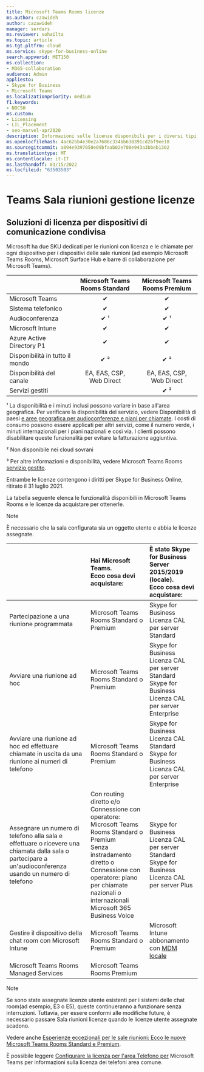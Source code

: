 ```yaml
---
title: Microsoft Teams Rooms licenze
ms.author: czawideh
author: cazawideh
manager: serdars
ms.reviewer: sohailta
ms.topic: article
ms.tgt.pltfrm: cloud
ms.service: skype-for-business-online
search.appverid: MET150
ms.collection:
- M365-collaboration
audience: Admin
appliesto:
- Skype for Business
- Microsoft Teams
ms.localizationpriority: medium
f1.keywords:
- NOCSH
ms.custom:
- Licensing
- LIL_Placement
- seo-marvel-apr2020
description: Informazioni sulle licenze disponibili per i diversi tipi di funzionalità per chiamate e riunioni in Microsoft Teams Rooms.
ms.openlocfilehash: 4ac62bb4e30e2a7686c334bb638391cd2bf9ee18
ms.sourcegitcommit: a894e9397050e09bfaab02e700e943a3bbeb1302
ms.translationtype: MT
ms.contentlocale: it-IT
ms.lasthandoff: 03/15/2022
ms.locfileid: "63503503"
---
```

# <a name="teams-meeting-room-licensing-update"></a>Teams Sala riunioni gestione licenze

## <a name="licensing-solutions-for-shared-communication-devices"></a>Soluzioni di licenza per dispositivi di comunicazione condivisa

Microsoft ha due SKU dedicati per le riunioni con licenza e le chiamate per ogni dispositivo per i dispositivi delle sale riunioni (ad esempio Microsoft Teams Rooms, Microsoft Surface Hub e barre di collaborazione per Microsoft Teams).

|&nbsp;|Microsoft Teams Rooms Standard |Microsoft Teams Rooms Premium |
|:--- |:---: |:---: |
|Microsoft Teams|  &#x2714;|  &#x2714;|
|Sistema telefonico|  &#x2714;|  &#x2714;|
|Audioconferenza|&#x2714; &sup1;|&#x2714; &sup1;|
|Microsoft Intune|&#x2714;|&#x2714;|  
|Azure Active Directory P1|&#x2714;|&#x2714;| 
|Disponibilità in tutto il mondo | &#x2714; &sup2;| &#x2714; &sup2;|
|Disponibilità del canale | EA, EAS, CSP, <br/>Web Direct | EA, EAS, CSP, <br/>Web Direct |
|Servizi gestiti | | &#x2714; &sup3;|


&sup1; La disponibilità e i minuti inclusi possono variare in base all'area geografica. Per verificare la disponibilità del servizio, vedere Disponibilità di paesi  [e aree geografica per audioconferenze e piani per chiamate](/microsoftteams/country-and-region-availability-for-audio-conferencing-and-calling-plans). I costi di consumo possono essere applicati per altri servizi, come il numero verde, i minuti internazionali per i piani nazionali e così via. I clienti possono disabilitare queste funzionalità per evitare la fatturazione aggiuntiva.  

&sup2; Non disponibile nei cloud sovrani  

&sup3; Per altre informazioni e disponibilità, vedere Microsoft Teams Rooms [servizio gestito](microsoft-teams-rooms-premium.md).

Entrambe le licenze contengono i diritti per Skype for Business Online, ritirato il 31 luglio 2021.

La tabella seguente elenca le funzionalità disponibili in Microsoft Teams Rooms e le licenze da acquistare per ottenerle.
  
> [!NOTE]
> È necessario che la sala configurata sia un oggetto utente e abbia le licenze assegnate.

| &nbsp; | Hai Microsoft Teams. <br/> Ecco cosa devi acquistare:   |È stato Skype for Business Server 2015/2019 (locale). <br/> Ecco cosa devi acquistare:|
|:-----|:-----|:-----|
|Partecipazione a una riunione programmata  | Microsoft Teams Rooms Standard o Premium  |Skype for Business Licenza CAL per server Standard  |
|Avviare una riunione ad hoc | Microsoft Teams Rooms Standard o Premium  |Skype for Business Licenza CAL per server Standard  <br/> Skype for Business Licenza CAL per server Enterprise|
|Avviare una riunione ad hoc ed effettuare chiamate in uscita da una riunione ai numeri di telefono |  Microsoft Teams Rooms Standard o Premium |Skype for Business Licenza CAL Standard  <br/> Skype for Business Licenza CAL per server Enterprise|
|Assegnare un numero di telefono alla sala e effettuare o ricevere una chiamata dalla sala o partecipare a un'audioconferenza usando un numero di telefono  | Con routing diretto e/o Connessione con operatore: Microsoft Teams Rooms Standard o Premium<br/>Senza instradamento diretto o Connessione con operatore: piano per chiamate nazionali o internazionali<br/>Microsoft 365 Business Voice  |Skype for Business Licenza CAL per server Standard  <br/> Skype for Business Licenza CAL per server Plus  |
|Gestire il dispositivo della chat room con Microsoft Intune |Microsoft Teams Rooms Standard o Premium  |Microsoft Intune abbonamento con [MDM locale](/configmgr/mdm/plan-design/plan-on-premises-mdm) |
|Microsoft Teams Rooms Managed Services | Microsoft Teams Rooms Premium ||


> [!NOTE]
> 
> Se sono state assegnate licenze utente esistenti per i sistemi delle chat room(ad esempio, E3 o E5), queste continueranno a funzionare senza interruzioni. Tuttavia, per essere conformi alle modifiche future, è necessario passare Sala riunioni licenze quando le licenze utente assegnate scadono.
> 

 Vedere anche [Esperienze eccezionali per le sale riunioni: Ecco le nuove Microsoft Teams Rooms Standard e Premium](https://www.microsoft.com/en-us/microsoft-365/blog/2020/07/21/microsoft-teams-meetings-hybrid-workplace-options/).

 È possibile leggere [Configurare la licenza per l'area Telefono per](../set-up-common-area-phones.md) Microsoft Teams per informazioni sulla licenza dei telefoni area comune.
